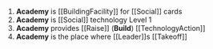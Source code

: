 1. **Academy** is [[BuildingFacility]] for [[Social]] cards
2. **Academy** is [[Social]] technology Level 1
3. **Academy** provides [[Raise]] (**Build**) [[TechnologyAction]]
3. **Academy** is the place where [[Leader]]s [[Takeoff]]
